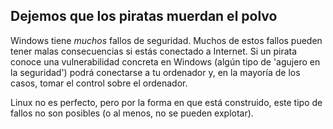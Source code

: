 <?php require("../../entete.php"); ?> <?php require("../../base.php"); ?> <?php require("../../fonctions.php"); ?>

<div id="corps">

<h2>Dejemos que los piratas muerdan el polvo</h2>

<p>Windows tiene <i>muchos</i> fallos de seguridad. Muchos de estos fallos pueden tener malas consecuencias si estás conectado a Internet. Si un pirata conoce una vulnerabilidad concreta en Windows (algún tipo de 'agujero en la seguridad') podrá conectarse a tu ordenador y, en la mayoría de los casos, tomar el control sobre el ordenador.</p>

<p>Linux no es perfecto, pero por la forma en que está construido, este tipo de fallos no son posibles (o al menos, no se pueden explotar).</p>

</div>
</body>
</html>
 
